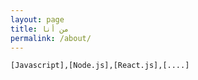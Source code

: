 ```yaml
---
layout: page
title: من أنا
permalink: /about/
---
```

```[Javascript],[Node.js],[React.js],[....]```
